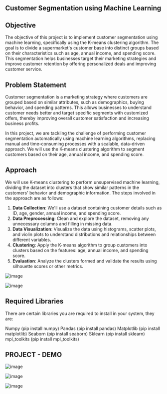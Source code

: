 ## Customer Segmentation using Machine Learning

## Objective
The objective of this project is to implement customer segmentation using machine learning, specifically using the K-means clustering algorithm. The goal is to divide a supermarket's customer base into distinct groups based on their characteristics such as age, annual income, and spending score. This segmentation helps businesses target their marketing strategies and improve customer retention by offering personalized deals and improving customer service.

## Problem Statement
Customer segmentation is a marketing strategy where customers are grouped based on similar attributes, such as demographics, buying behavior, and spending patterns. This allows businesses to understand customer needs better and target specific segments with customized offers, thereby improving overall customer satisfaction and increasing business profits.

In this project, we are tackling the challenge of performing customer segmentation automatically using machine learning algorithms, replacing manual and time-consuming processes with a scalable, data-driven approach. We will use the K-means clustering algorithm to segment customers based on their age, annual income, and spending score.

## Approach
We will use K-means clustering to perform unsupervised machine learning, dividing the dataset into clusters that show similar patterns in the customers' behavior and demographic information. The steps involved in the approach are as follows:
1. **Data Collection**: We'll use a dataset containing customer details such as ID, age, gender, annual income, and spending score.
2. **Data Preprocessing**: Clean and explore the dataset, removing any unnecessary columns and filling in missing data.
3. **Data Visualization**: Visualize the data using histograms, scatter plots, and violin plots to understand distributions and relationships between different variables.
4. **Clustering**: Apply the K-means algorithm to group customers into clusters based on the features: age, annual income, and spending score.
5. **Evaluation**: Analyze the clusters formed and validate the results using silhouette scores or other metrics.

![image](https://github.com/user-attachments/assets/04f5b1cf-049b-4da1-8bee-fb2f9c149f8d)

![image](https://github.com/user-attachments/assets/a7919dcc-9fe7-4fbb-9696-0a28f8bcf06d)


## Required Libraries

There are certain libraries you are required to install in your system, they are:

Numpy (pip install numpy)
Pandas (pip install pandas)
Matplotlib (pip install matplotlib)
Seaborn (pip install seaborn)
Sklearn (pip install sklearn)
mpl_toolkits (pip install mpl_toolkits)


## PROJECT - DEMO 

![image](https://github.com/user-attachments/assets/62f54202-3c5b-44bb-940e-afb4edd6838c)

![image](https://github.com/user-attachments/assets/132f8a53-f90d-4fb4-a9ad-4e3fb73d0450)

![image](https://github.com/user-attachments/assets/3a63ee04-4b21-4c0e-8a45-8026b3d57093)

